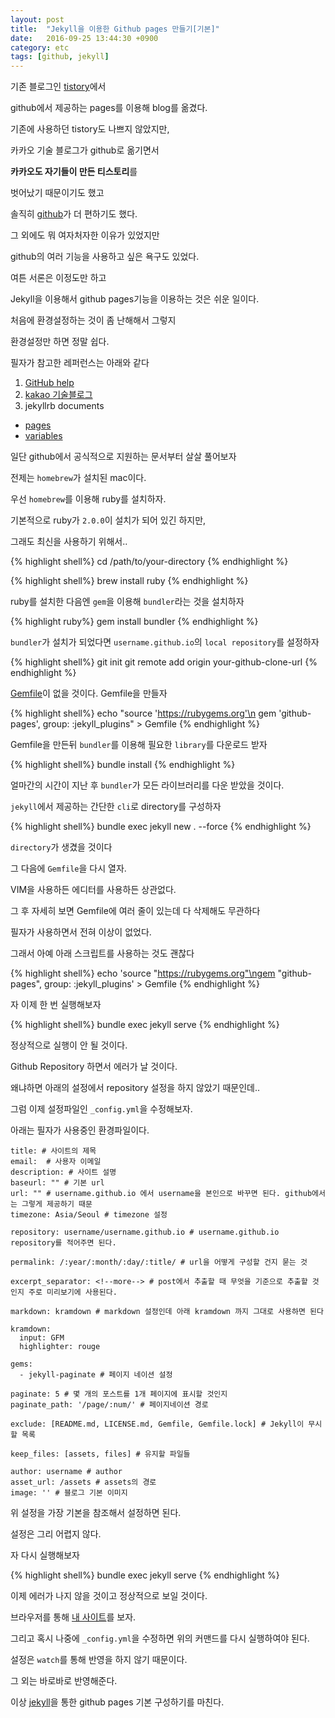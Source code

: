 ```yaml
---
layout: post
title:  "Jekyll을 이용한 Github pages 만들기[기본]"
date:   2016-09-25 13:44:30 +0900
category: etc
tags: [github, jekyll]
---
```


기존 블로그인 [tistory](http://loustler.tistory.com)에서

github에서 제공하는 pages를 이용해 blog를 옮겼다.

기존에 사용하던 tistory도 나쁘지 않았지만,

카카오 기술 블로그가 github로 옮기면서

**카카오도 자기들이 만든 티스토리**를

벗어났기 때문이기도 했고

솔직히 [github](https://github.com)가 더 편하기도 했다.

그 외에도 뭐 여자처자한 이유가 있었지만

github의 여러 기능을 사용하고 싶은 욕구도 있었다.

여튼 서론은 이정도만 하고

Jekyll을 이용해서 github pages기능을 이용하는 것은 쉬운 일이다.

처음에 환경설정하는 것이 좀 난해해서 그렇지

환경설정만 하면 정말 쉽다.

필자가 참고한 레퍼런스는 아래와 같다

1. [GitHub help](https://help.github.com/articles/using-jekyll-as-a-static-site-generator-with-github-pages/)
2. [kakao 기술블로그](http://tech.kakao.com/2016/07/07/tech-blog-story/)
3. jekyllrb documents
 - [pages](https://jekyllrb.com/docs/posts/)
 - [variables](https://jekyllrb.com/docs/variables/)

일단 github에서 공식적으로 지원하는 문서부터 살살 풀어보자

전제는 `homebrew`가 설치된 mac이다.

우선 `homebrew`를 이용해 ruby를 설치하자.

기본적으로 ruby가 `2.0.0`이 설치가 되어 있긴 하지만,

그래도 최신을 사용하기 위해서..

{% highlight shell%}
  cd /path/to/your-directory
{% endhighlight %}

{% highlight shell%}
  brew install ruby
{% endhighlight %}

ruby를 설치한 다음엔 `gem`을 이용해 `bundler`라는 것을 설치하자

{% highlight ruby%}
  gem install bundler
{% endhighlight %}

`bundler`가 설치가 되었다면 `username.github.io`의 `local repository`를 설정하자

{% highlight shell%}
  git init
  git remote add origin your-github-clone-url
{% endhighlight %}

[Gemfile](http://tosbourn.com/what-is-the-gemfile/)이 없을 것이다. Gemfile을 만들자

{% highlight shell%}
  echo "source 'https://rubygems.org'\n gem 'github-pages', group: :jekyll_plugins" > Gemfile
{% endhighlight %}

Gemfile을 만든뒤 `bundler`를 이용해 필요한 `library`를 다운로드 받자

{% highlight shell%}
  bundle install
{% endhighlight %}

얼마간의 시간이 지난 후 `bundler`가 모든 라이브러리를 다운 받았을 것이다.

`jekyll`에서 제공하는 간단한 `cli`로 directory를 구성하자

{% highlight shell%}
  bundle exec jekyll new . --force
{% endhighlight %}

`directory`가 생겼을 것이다

그 다음에 `Gemfile`을 다시 열자.

VIM을 사용하든 에디터를 사용하든 상관없다.

그 후 자세히 보면 Gemfile에 여러 줄이 있는데 다 삭제해도 무관하다

필자가 사용하면서 전혀 이상이 없었다.

그래서 아예 아래 스크립트를 사용하는 것도 괜찮다

{% highlight shell%}
  echo 'source "https://rubygems.org"\ngem "github-pages", group: :jekyll_plugins' > Gemfile
{% endhighlight %}

자 이제 한 번 실행해보자

{% highlight shell%}
  bundle exec jekyll serve
{% endhighlight %}

정상적으로 실행이 안 될 것이다.

Github Repository 하면서 에러가 날 것이다.

왜냐하면 아래의 설정에서 repository 설정을 하지 않았기 때문인데..

그럼 이제 설정파일인 `_config.yml`을 수정해보자.

아래는 필자가 사용중인 환경파일이다.

```
title: # 사이트의 제목
email:  # 사용자 이메일
description: # 사이트 설명
baseurl: "" # 기본 url
url: "" # username.github.io 에서 username을 본인으로 바꾸면 된다. github에서는 그렇게 제공하기 때문
timezone: Asia/Seoul # timezone 설정

repository: username/username.github.io # username.github.io repository를 적어주면 된다.

permalink: /:year/:month/:day/:title/ # url을 어떻게 구성할 건지 묻는 것

excerpt_separator: <!--more--> # post에서 추출할 때 무엇을 기준으로 추출할 것인지 주로 미리보기에 사용된다.

markdown: kramdown # markdown 설정인데 아래 kramdown 까지 그대로 사용하면 된다

kramdown:
  input: GFM
  highlighter: rouge

gems:
  - jekyll-paginate # 페이지 네이션 설정

paginate: 5 # 몇 개의 포스트를 1개 페이지에 표시할 것인지
paginate_path: '/page/:num/' # 페이지네이션 경로

exclude: [README.md, LICENSE.md, Gemfile, Gemfile.lock] # Jekyll이 무시할 목록

keep_files: [assets, files] # 유지할 파일들

author: username # author
asset_url: /assets # assets의 경로
image: '' # 블로그 기본 이미지
```

위 설정을 가장 기본을 참조해서 설정하면 된다.

설정은 그리 어렵지 않다.

자 다시 실행해보자

{% highlight shell%}
  bundle exec jekyll serve
{% endhighlight %}

이제 에러가 나지 않을 것이고 정상적으로 보일 것이다.

브라우저를 통해 [내 사이트](http://127.0.0.1:4000/)를 보자.

그리고 혹시 나중에 `_config.yml`을 수정하면 위의 커맨드를 다시 실행하여야 된다.

설정은 `watch`를 통해 반영을 하지 않기 때문이다.

그 외는 바로바로 반영해준다.

이상 [jekyll](https://jekyllrb.com)을 통한 github pages 기본 구성하기를 마친다.
